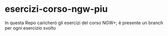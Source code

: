 # esercizi-corso-ngw-piu
In questa Repo caricherò gli esercizi del corso NGW+; è presente un branch per ogni esercizio svolto
